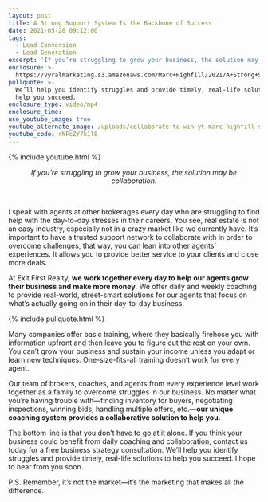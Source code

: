 ```yaml
---
layout: post
title: A Strong Support System Is the Backbone of Success
date: 2021-05-28 09:12:00
tags:
  - Lead Conversion
  - Lead Generation
excerpt: 'If you’re struggling to grow your business, the solution may be collaboration.'
enclosure: >-
  https://vyralmarketing.s3.amazonaws.com/Marc+Highfill/2021/A+Strong+Support+System+Is+the+Backbone+of+Success.mp4
pullquote: >-
  We’ll help you identify struggles and provide timely, real-life solutions to
  help you succeed.
enclosure_type: video/mp4
enclosure_time:
use_youtube_image: true
youtube_alternate_image: /uploads/collaborate-to-win-yt-marc-highfill-ss.jpg
youtube_code: rNFcZY7k1l8
---
```

{% include youtube.html %}

<center><em>If you&rsquo;re struggling to grow your business, the solution may be collaboration.</em></center>

&nbsp;

I speak with agents at other brokerages every day who are struggling to find help with the day-to-day stresses in their careers. You see, real estate is not an easy industry, especially not in a crazy market like we currently have. It’s important to have a trusted support network to collaborate with in order to overcome challenges, that way, you can lean into other agents’ experiences. It allows you to provide better service to your clients and close more deals.

At Exit First Realty, **we work together every day to help our agents grow their business and make more money.** We offer daily and weekly coaching to provide real-world, street-smart solutions for our agents that focus on what’s actually going on in their day-to-day business.

{% include pullquote.html %}

Many companies offer basic training, where they basically firehose you with information upfront and then leave you to figure out the rest on your own. You can’t grow your business and sustain your income unless you adapt or learn new techniques. One-size-fits-all training doesn’t work for every agent.

Our team of brokers, coaches, and agents from every experience level work together as a family to overcome struggles in our business. No matter what you’re having trouble with—finding inventory for buyers, negotiating inspections, winning bids, handling multiple offers, etc.—**our unique coaching system provides a collaborative solution to help you.**

The bottom line is that you don’t have to go at it alone. If you think your business could benefit from daily coaching and collaboration, contact us today for a free business strategy consultation. We’ll help you identify struggles and provide timely, real-life solutions to help you succeed. I hope to hear from you soon.

P.S. Remember, it’s not the market—it’s the marketing that makes all the difference.
